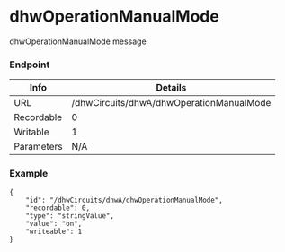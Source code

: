 # dhwOperationManualMode

dhwOperationManualMode message


### Endpoint

| Info  | Details |
| ------------- | ------------- |
| URL   | /dhwCircuits/dhwA/dhwOperationManualMode   |
| Recordable   | 0   |
| Writable   | 1   |
| Parameters  | N/A  |

### Example
```
{
    "id": "/dhwCircuits/dhwA/dhwOperationManualMode",
    "recordable": 0,
    "type": "stringValue",
    "value": "on",
    "writeable": 1
}
```
